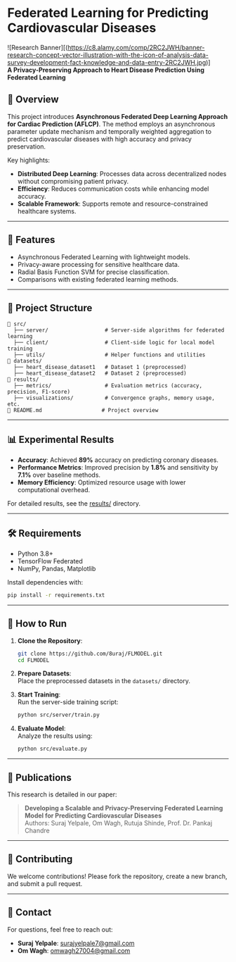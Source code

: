 # Federated Learning for Predicting Cardiovascular Diseases

![Research Banner][(https://c8.alamy.com/comp/2RC2JWH/banner-research-concept-vector-illustration-with-the-icon-of-analysis-data-survey-development-fact-knowledge-and-data-entry-2RC2JWH.jpg)]  
**A Privacy-Preserving Approach to Heart Disease Prediction Using Federated Learning**

## 📖 Overview

This project introduces **Asynchronous Federated Deep Learning Approach for Cardiac Prediction (AFLCP)**. The method employs an asynchronous parameter update mechanism and temporally weighted aggregation to predict cardiovascular diseases with high accuracy and privacy preservation.

Key highlights:  
- **Distributed Deep Learning**: Processes data across decentralized nodes without compromising patient privacy.  
- **Efficiency**: Reduces communication costs while enhancing model accuracy.  
- **Scalable Framework**: Supports remote and resource-constrained healthcare systems.

---

## 🧪 Features

- Asynchronous Federated Learning with lightweight models.  
- Privacy-aware processing for sensitive healthcare data.  
- Radial Basis Function SVM for precise classification.  
- Comparisons with existing federated learning methods.  

---

## 📂 Project Structure

```plaintext
📁 src/
  ├── server/                  # Server-side algorithms for federated learning
  ├── client/                  # Client-side logic for local model training
  ├── utils/                   # Helper functions and utilities
📁 datasets/
  ├── heart_disease_dataset1   # Dataset 1 (preprocessed)
  ├── heart_disease_dataset2   # Dataset 2 (preprocessed)
📁 results/
  ├── metrics/                 # Evaluation metrics (accuracy, precision, F1-score)
  ├── visualizations/          # Convergence graphs, memory usage, etc.
📄 README.md                   # Project overview
```

---

## 📊 Experimental Results

- **Accuracy**: Achieved **89%** accuracy on predicting coronary diseases.  
- **Performance Metrics**: Improved precision by **1.8%** and sensitivity by **7.1%** over baseline methods.  
- **Memory Efficiency**: Optimized resource usage with lower computational overhead.

For detailed results, see the [results/](results/) directory.

---

## 🛠️ Requirements

- Python 3.8+
- TensorFlow Federated
- NumPy, Pandas, Matplotlib

Install dependencies with:

```bash
pip install -r requirements.txt
```

---

## 🚀 How to Run

1. **Clone the Repository**:

    ```bash
    git clone https://github.com/8uraj/FLMODEL.git
    cd FLMODEL
    ```

2. **Prepare Datasets**:  
   Place the preprocessed datasets in the `datasets/` directory.

3. **Start Training**:  
   Run the server-side training script:

    ```bash
    python src/server/train.py
    ```

4. **Evaluate Model**:  
   Analyze the results using:

    ```bash
    python src/evaluate.py
    ```

---

## 📄 Publications

This research is detailed in our paper:  
> **Developing a Scalable and Privacy-Preserving Federated Learning Model for Predicting Cardiovascular Diseases**  
> Authors: Suraj Yelpale, Om Wagh, Rutuja Shinde, Prof. Dr. Pankaj Chandre

---

## 🌟 Contributing

We welcome contributions! Please fork the repository, create a new branch, and submit a pull request.

---

## 📧 Contact

For questions, feel free to reach out:   
- **Suraj Yelpale**: [surajyelpale7@gmail.com](mailto:surajyelpale7@gmail.com)
- **Om Wagh**: [omwagh27004@gmail.com](mailto:omwagh27004@gmail.com) 
